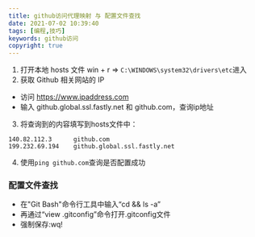 ```yaml
---
title: github访问代理映射 与 配置文件查找
date: 2021-07-02 10:39:40 
tags: [编程,技巧]
keywords: github访问 
copyright: true
---
```




1. 打开本地 hosts 文件 win + r => `C:\WINDOWS\system32\drivers\etc`进入
2. 获取 Github 相关网站的 IP

- 访问 https://www.ipaddress.com
- 输入 github.global.ssl.fastly.net 和 github.com，查询ip地址

3. 将查询到的内容填写到hosts文件中：

```shell
140.82.112.3      github.com
199.232.69.194    github.global.ssl.fastly.net
```

4. 使用`ping github.com`查询是否配置成功

### 配置文件查找

- 在"Git Bash"命令行工具中输入“cd && ls -a”
- 再通过“view .gitconfig”命令打开.gitconfig文件
- 强制保存:wq!
    